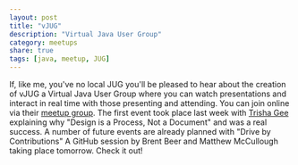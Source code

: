 ```yaml
---
layout: post
title: "vJUG"
description: "Virtual Java User Group"
category: meetups
share: true
tags: [java, meetup, JUG]
---
```


If, like me, you've no local JUG you'll be pleased to hear about the creation of vJUG a Virtual Java User Group where you can watch presentations and interact in real time with those presenting and attending. You can join online via their [meetup group](http://www.meetup.com/virtualJUG/). The first event took place last week with [Trisha Gee](http://mechanitis.blogspot.co.uk/) explaining why "Design is a Process, Not a Document" and was a real success. A number of future events are already planned with "Drive by Contributions" A GitHub session by Brent Beer and Matthew McCullough taking place tomorrow. Check it out! 